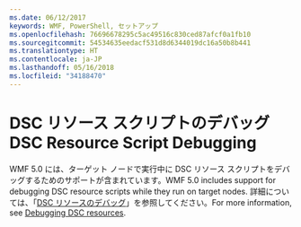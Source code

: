 ```yaml
---
ms.date: 06/12/2017
keywords: WMF, PowerShell, セットアップ
ms.openlocfilehash: 76696678295c5ac49516c830ced87afcf0a1fb10
ms.sourcegitcommit: 54534635eedacf531d8d6344019dc16a50b8b441
ms.translationtype: HT
ms.contentlocale: ja-JP
ms.lasthandoff: 05/16/2018
ms.locfileid: "34188470"
---
```

# <a name="dsc-resource-script-debugging"></a><span data-ttu-id="2712d-102">DSC リソース スクリプトのデバッグ</span><span class="sxs-lookup"><span data-stu-id="2712d-102">DSC Resource Script Debugging</span></span>

<span data-ttu-id="2712d-103">WMF 5.0 には、ターゲット ノードで実行中に DSC リソース スクリプトをデバッグするためのサポートが含まれています。</span><span class="sxs-lookup"><span data-stu-id="2712d-103">WMF 5.0 includes support for debugging DSC resource scripts while they run on target nodes.</span></span>
<span data-ttu-id="2712d-104">詳細については、「[DSC リソースのデバッグ](https://msdn.microsoft.com/powershell/dsc/debugresource)」を参照してください。</span><span class="sxs-lookup"><span data-stu-id="2712d-104">For more information, see [Debugging DSC resources](https://msdn.microsoft.com/powershell/dsc/debugresource).</span></span>

